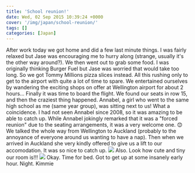 ```yaml
---
title: 'School reunion!'
date: Wed, 02 Sep 2015 10:39:24 +0000
cover: '/img/japan/school-reunion/'
tags: []
categories: [Japan]
---
```


After work today we got home and did a few last minute things. I was fairly relaxed but Jase was encouraging me to hurry along (strange, usually it's the other way around?). We then went out to grab some food. I was originally thinking Burger Fuel but Jase was worried that would take too long. So we got Tommy Millions pizza slices instead. All this rushing only to get to the airport with quite a lot of time to spare. We entertained ourselves by wandering the exciting shops on offer at Wellington airport for about 2 hours... Finally it was time to board the flight. We found our seats in row 15, and then the craziest thing happened. Annabel, a girl who went to the same high school as me (same year group), was sitting next to us! What a coincidence. I had not seen Annabel since 2008, so it was amazing to be able to catch up. While Annabel jokingly remarked that it was a "forced reunion" due to the seating arrangements, it was a very welcome one. 😊 We talked the whole way from Wellington to Auckland (probably to the annoyance of everyone around us wanting to have a nap). Then when we arrived in Auckland she very kindly offered to give us a lift to our accomodation. It was so nice to catch up. [![](https://jovialdragon.files.wordpress.com/2015/09/img_0806.jpg)](https://jovialdragon.files.wordpress.com/2015/09/img_0806.jpg) Also. Look how cute and tiny our room is!!! [![](https://jovialdragon.files.wordpress.com/2015/09/img_0808.jpg)](https://jovialdragon.files.wordpress.com/2015/09/img_0808.jpg) Okay. Time for bed. Got to get up at some insanely early hour. Night. Kimmie